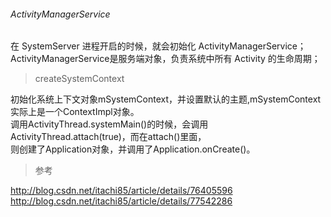 ###### ActivityManagerService

在 SystemServer 进程开启的时候，就会初始化 ActivityManagerService；  
ActivityManagerService是服务端对象，负责系统中所有 Activity 的生命周期；  


> createSystemContext  

初始化系统上下文对象mSystemContext，并设置默认的主题,mSystemContext实际上是一个ContextImpl对象。    
调用ActivityThread.systemMain()的时候，会调用ActivityThread.attach(true)，而在attach()里面，    
则创建了Application对象，并调用了Application.onCreate()。  

> 参考  

http://blog.csdn.net/itachi85/article/details/76405596  
http://blog.csdn.net/itachi85/article/details/77542286  
  


